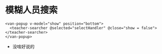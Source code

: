 # 模糊人员搜索

```
<van-popup v-model="show" position="bottom">
  <teacher-searcher @selected="selectHandler" @close="show = false"></teacher-searcher>
</van-popup>
```

- 没啥好说的